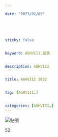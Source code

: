 ```yaml
---

date: "2023/02/09"





sticky: false


keyword: AGHVIII,记录,


description: AGHVIII


title: AGHVIII 2022


tag: [AGHVIII,]


categories: [AGHVIII,]
---
```

![贴图]()

52